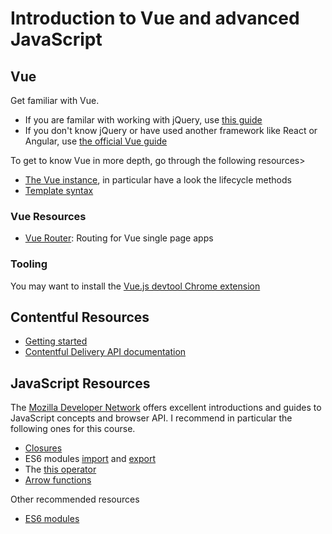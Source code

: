 # Introduction to Vue and advanced JavaScript

## Vue
Get familiar with Vue. 
* If you are familar with working with jQuery, use [this guide](https://www.smashingmagazine.com/2018/02/jquery-vue-javascript/)
* If you don't know jQuery or have used another framework like React or Angular, use [the official Vue guide](https://vuejs.org/v2/guide/index.html)

To get to know Vue in more depth, go through the following resources>
* [The Vue instance](https://vuejs.org/v2/guide/instance.html), in particular have a look the lifecycle methods
* [Template syntax](https://vuejs.org/v2/guide/syntax.html)


### Vue Resources
* [Vue Router](https://router.vuejs.org/guide/#html): Routing for Vue single page apps


### Tooling
You may want to install the [Vue.js devtool Chrome extension](https://chrome.google.com/webstore/detail/vuejs-devtools/nhdogjmejiglipccpnnnanhbledajbpd?hl=en)

## Contentful Resources
* [Getting started](https://www.contentful.com/developers/docs/javascript/tutorials/using-js-cda-sdk/)
* [Contentful Delivery API documentation](https://www.contentful.com/developers/docs/references/content-delivery-api/)


## JavaScript Resources
The [Mozilla Developer Network](https://developer.mozilla.org) offers excellent introductions and guides to JavaScript concepts and browser API. I recommend in particular the following ones for this course.
* [Closures](https://developer.mozilla.org/en-US/docs/Web/JavaScript/Closures)
* ES6 modules [import](https://developer.mozilla.org/en-US/docs/Web/JavaScript/Reference/Statements/import) and [export](https://developer.mozilla.org/en-US/docs/Web/JavaScript/Reference/Statements/export)
* The [this operator](https://developer.mozilla.org/en-US/docs/Web/JavaScript/Reference/Operators/this)
* [Arrow functions](https://developer.mozilla.org/en-US/docs/Web/JavaScript/Reference/Functions/Arrow_functions)


Other recommended resources
* [ES6 modules](https://hacks.mozilla.org/2018/03/es-modules-a-cartoon-deep-dive/)

